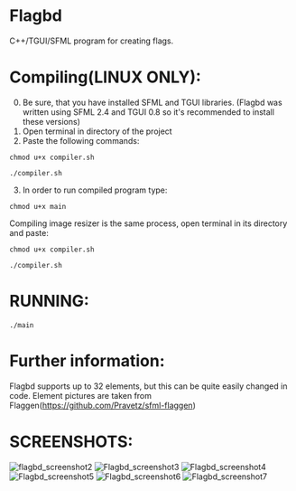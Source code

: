 # Flagbd
C++/TGUI/SFML program for creating flags.

# Compiling(LINUX ONLY): 
0. Be sure, that you have installed SFML and TGUI libraries. (Flagbd was written using SFML 2.4 and TGUI 0.8 so it's recommended to install these versions)
1. Open terminal in directory of the project
2. Paste the following commands:
 ```
 chmod u+x compiler.sh
 ```
 ```
 ./compiler.sh
 ```
3. In order to run compiled program type:
 ```
 chmod u+x main
 ```
 Compiling image resizer is the same process, open terminal in its directory and paste:
  ```
 chmod u+x compiler.sh
 ```
 ```
 ./compiler.sh
 ```
 
 # RUNNING:
 ```
 ./main
 ```
 # Further information: 
 Flagbd supports up to 32 elements, but this can be quite easily changed in code.
 Element pictures are taken from Flaggen(https://github.com/Pravetz/sfml-flaggen)

 # SCREENSHOTS:
 ![flagbd_screenshot2](https://user-images.githubusercontent.com/46265909/131497098-9e87041e-47a1-4cfc-84dc-d4df5a3b43d0.png)
 ![Flagbd_screenshot3](https://user-images.githubusercontent.com/46265909/131553839-28bfda7c-201d-41e0-b3fe-cbff772ed870.png)
 ![Flagbd_screenshot4](https://user-images.githubusercontent.com/46265909/132120014-07166d79-69a9-40c1-b4b8-92066a10696c.png)
 ![Flagbd_screenshot5](https://user-images.githubusercontent.com/46265909/132130878-d9cd9ccf-7982-4774-bc8f-7769d54be42c.png)
 ![Flagbd_screenshot6](https://user-images.githubusercontent.com/46265909/132687102-d2f5b0eb-aa66-4068-8937-b6664b548b9f.png)
 ![Flagbd_screenshot7](https://user-images.githubusercontent.com/46265909/133128571-96c19cc6-3151-4c36-b20d-a59346d62cfd.png)

